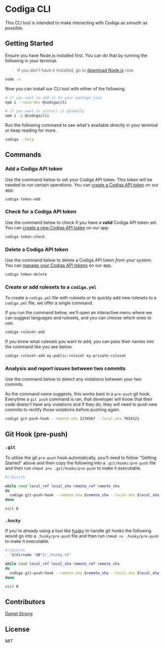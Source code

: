 # Codiga CLI

This CLI tool is intended to make interacting with Codiga as smooth as possible.

## Getting Started

Ensure you have Node.js installed first. You can do that by running the following in your terminal.

> If you don't have it installed, go to [download Node.js](https://nodejs.org/en/download/) now.

```bash
node -v
```

Now you can install our CLI tool with either of the following.

```bash
# if you want to add it to your package.json
npm i --save-dev @codiga/cli

# if you want to install it globally
npm i -g @codiga/cli
```

Run the following command to see what's available directly in your terminal or keep reading for more.

```bash
codiga --help
```

## Commands

### Add a Codiga API token

Use the command below to set your Codiga API token. This token will be needed to run certain operations. You can [create a Codiga API token](https://app.codiga.io/api-tokens) on our app.

```bash
codiga token-add
```

### Check for a Codiga API token

Use the command below to check if you have a **valid** Codiga API token set. You can [create a new Codiga API token](https://app.codiga.io/api-tokens) on our app.

```bash
codiga token-check
```

### Delete a Codiga API token

Use the command below to delete a Codiga API token _from your system_. You can [manage your Codiga API tokens](https://app.codiga.io/api-tokens) on our app.

```bash
codiga token-delete
```

### Create or add rulesets to a `codiga.yml`

To create a `codiga.yml` file with rulesets or to quickly add new rulesets to a `codiga.yml` file, we offer a single command.

If you run the command below, we'll open an interactive menu where we can suggest languages and rulesets, and you can choose which ones to use.

```bash
codiga ruleset-add
```

If you know what rulesets you want to add, you can pass their names into the command like you see below.

```bash
codiga ruleset-add my-public-ruleset my-private-ruleset
```

### Analysis and report issues between two commits

Use the command below to detect any violations between your two commits.

As the command name suggests, this works best in a `pre-push` git hook. Everytime a `git push` command is ran, that developer will know that their code doesn't have any violations and if they do, they will need to push new commits to rectify those violations before pushing again.

```bash
codiga git-push-hook --remote-sha 1234567 --local-sha 7654321
```

## Git Hook (pre-push)

### `.git`

To utilize the git `pre-push` hook automatically, you'll need to follow "Getting Started" above and then copy the following into a `.git/hooks/pre-push` file and then run `chmod a+x .git/hooks/pre-push` to make it executable.

```bash
#!/bin/sh

while read local_ref local_sha remote_ref remote_sha
do
  codiga git-push-hook --remote-sha $remote_sha --local-sha $local_sha
done

exit 0
```

### `.husky`

If you're already using a tool like [husky](https://github.com/typicode/husky) to handle git hooks the following would go into a `.husky/pre-push` file and then run `chmod +x .husky/pre-push` to make it executable.

```bash
#!/bin/sh
. "$(dirname "$0")/_/husky.sh"

while read local_ref local_sha remote_ref remote_sha
do
  codiga git-push-hook --remote-sha $remote_sha --local-sha $local_sha
done

exit 0
```

## Contributors

[Daniel Strong]()

## License

MIT
